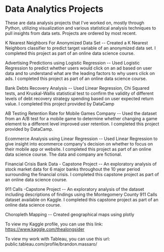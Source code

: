 # Data Analytics Projects
These are data analysis projects that I've worked on, mostly through Python, utilizing visualization and various statistical analysis techniques to pull insights from data sets. Projects are ordered by most recent.

K Nearest Neighbors For Anonymized Data Set -- Created a K Nearest Neighbors classifier to predict target variable of an anonymized data set. I completed this project as part of an online data science course.

Advertising Predictions using Logistic Regression -- Used Logistic Regression to predict whether users would click on an ad based on user data and to understand what are the leading factors to why users click on ads. I completed this project as part of an online data science course.

Bank Debts Recovery Analysis -- Used Linear Regression, Chi Squared tests, and Kruskal-Wallis statistical test to confirm the validity of different levels of debt recovery strategy spending based on user expected return value. I completed this project provided by DataCamp

AB Testing Retention Rate for Mobile Games Company -- Used the dataset from an A/B test for a mobile game to determine whether changing a game element to a different level improved user retention. I completed this project provided by DataCamp. 

Ecommerce Analysis using Linear Regression -- Used Linear Regression to give insight into ecommerce company's decision on whether to focus on their mobile app or website. I completed this project as part of an online data science course. The data and company are fictional.

Financial Crisis Bank Data - Capstone Project -- An exploratory analysis of stock market data for 6 major banks throughout the 10 year period surrounding the financial crisis. I completed this capstone project as part of an online data science course.

911 Calls -Capstone Project -- An exploratory analysis of the dataset including descriptions of findings using the Montegomery County 911 Calls dataset available on Kaggle. I completed this capstone project as part of an online data science course.

Choropleth Mapping -- Created geographical maps using plotly

To view my Kaggle profile, you can use this link: https://www.kaggle.com/thealongsider

To view my work with Tableau, you can use this url: public.tableau.com/profile/brandon.massaro/

